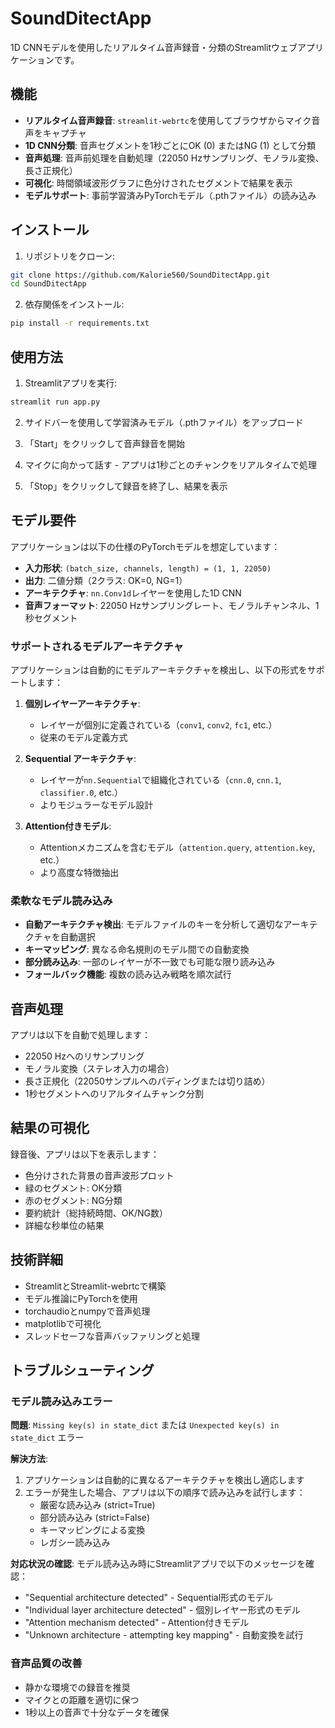 # SoundDitectApp

1D CNNモデルを使用したリアルタイム音声録音・分類のStreamlitウェブアプリケーションです。

## 機能

- **リアルタイム音声録音**: `streamlit-webrtc`を使用してブラウザからマイク音声をキャプチャ
- **1D CNN分類**: 音声セグメントを1秒ごとにOK (0) またはNG (1) として分類
- **音声処理**: 音声前処理を自動処理（22050 Hzサンプリング、モノラル変換、長さ正規化）
- **可視化**: 時間領域波形グラフに色分けされたセグメントで結果を表示
- **モデルサポート**: 事前学習済みPyTorchモデル（.pthファイル）の読み込み

## インストール

1. リポジトリをクローン:
```bash
git clone https://github.com/Kalorie560/SoundDitectApp.git
cd SoundDitectApp
```

2. 依存関係をインストール:
```bash
pip install -r requirements.txt
```

## 使用方法

1. Streamlitアプリを実行:
```bash
streamlit run app.py
```

2. サイドバーを使用して学習済みモデル（.pthファイル）をアップロード

3. 「Start」をクリックして音声録音を開始

4. マイクに向かって話す - アプリは1秒ごとのチャンクをリアルタイムで処理

5. 「Stop」をクリックして録音を終了し、結果を表示

## モデル要件

アプリケーションは以下の仕様のPyTorchモデルを想定しています：

- **入力形状**: `(batch_size, channels, length) = (1, 1, 22050)`
- **出力**: 二値分類（2クラス: OK=0, NG=1）
- **アーキテクチャ**: `nn.Conv1d`レイヤーを使用した1D CNN
- **音声フォーマット**: 22050 Hzサンプリングレート、モノラルチャンネル、1秒セグメント

### サポートされるモデルアーキテクチャ

アプリケーションは自動的にモデルアーキテクチャを検出し、以下の形式をサポートします：

1. **個別レイヤーアーキテクチャ**: 
   - レイヤーが個別に定義されている（`conv1`, `conv2`, `fc1`, etc.）
   - 従来のモデル定義方式

2. **Sequential アーキテクチャ**:
   - レイヤーが`nn.Sequential`で組織化されている（`cnn.0`, `cnn.1`, `classifier.0`, etc.）
   - よりモジュラーなモデル設計

3. **Attention付きモデル**:
   - Attentionメカニズムを含むモデル（`attention.query`, `attention.key`, etc.）
   - より高度な特徴抽出

### 柔軟なモデル読み込み

- **自動アーキテクチャ検出**: モデルファイルのキーを分析して適切なアーキテクチャを自動選択
- **キーマッピング**: 異なる命名規則のモデル間での自動変換
- **部分読み込み**: 一部のレイヤーが不一致でも可能な限り読み込み
- **フォールバック機能**: 複数の読み込み戦略を順次試行

## 音声処理

アプリは以下を自動で処理します：
- 22050 Hzへのリサンプリング
- モノラル変換（ステレオ入力の場合）
- 長さ正規化（22050サンプルへのパディングまたは切り詰め）
- 1秒セグメントへのリアルタイムチャンク分割

## 結果の可視化

録音後、アプリは以下を表示します：
- 色分けされた背景の音声波形プロット
- 緑のセグメント: OK分類
- 赤のセグメント: NG分類
- 要約統計（総持続時間、OK/NG数）
- 詳細な秒単位の結果

## 技術詳細

- StreamlitとStreamlit-webrtcで構築
- モデル推論にPyTorchを使用
- torchaudioとnumpyで音声処理
- matplotlibで可視化
- スレッドセーフな音声バッファリングと処理

## トラブルシューティング

### モデル読み込みエラー

**問題**: `Missing key(s) in state_dict` または `Unexpected key(s) in state_dict` エラー

**解決方法**: 
1. アプリケーションは自動的に異なるアーキテクチャを検出し適応します
2. エラーが発生した場合、アプリは以下の順序で読み込みを試行します：
   - 厳密な読み込み (strict=True)
   - 部分読み込み (strict=False) 
   - キーマッピングによる変換
   - レガシー読み込み

**対応状況の確認**: モデル読み込み時にStreamlitアプリで以下のメッセージを確認：
- "Sequential architecture detected" - Sequential形式のモデル
- "Individual layer architecture detected" - 個別レイヤー形式のモデル
- "Attention mechanism detected" - Attention付きモデル
- "Unknown architecture - attempting key mapping" - 自動変換を試行

### 音声品質の改善

- 静かな環境での録音を推奨
- マイクとの距離を適切に保つ
- 1秒以上の音声で十分なデータを確保